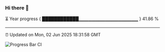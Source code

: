 ### Hi there 👋

⏳ Year progress { ████████████▁▁▁▁▁▁▁▁▁▁▁▁▁▁▁▁▁▁ } 41.86 %

---

⏰ Updated on Mon, 02 Jun 2025 18:31:58 GMT

![Progress Bar CI](https://github.com/liununu/liununu/workflows/Progress%20Bar%20CI/badge.svg)

